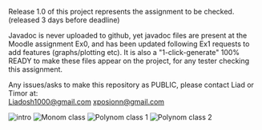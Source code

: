 Release 1.0 of this project represents the assignment to be checked. (released 3 days before deadline) 

Javadoc is never uploaded to github, yet javadoc files are present at the Moodle assignment Ex0, and has been updated following Ex1 requests to add features (graphs/plotting etc). It is also a "1-click-generate"  100% READY to make these files appear on the project, for any tester checking this assignment. 

Any issues/asks to make this repository as PUBLIC, please contact Liad or Timor at:  
Liadosh1000@gmail.com 
xposionn@gmail.com

![intro](https://image.ibb.co/cEV6fA/1.png)
![Monom class](https://preview.ibb.co/eCn8tV/2.png)
![Polynom class 1](https://preview.ibb.co/j6re0A/3.png)
![Polynom class 2](https://preview.ibb.co/coMe0A/4.png)

